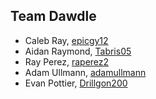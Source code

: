 ## Team Dawdle

* Caleb Ray, [epicgy12](https://github.com/epicgy12)
* Aidan Raymond, [Tabris05](https://github.com/tabris05)
* Ray Perez, [raperez2](https://github.com/raperez2)
* Adam Ullmann, [adamullmann](https://github.com/AdamUllmann)
* Evan Pottier, [Drillgon200](https://github.com/Drillgon200)
